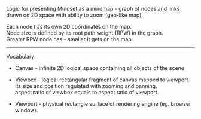Logic for presenting Mindset as a mindmap - graph of nodes and links
drawn on 2D space with ability to zoom (geo-like map)

Each node has its own 2D coordinates on the map.  
Node size is defined by its root path weight (RPW) in the graph.  
Greater RPW node has - smaller it gets on the map.  

---

Vocabulary:

 - Canvas - infinite 2D logical space containing all objects of the scene

 - Viewbox - logical rectangular fragment of canvas mapped to viewport.  
             its size and position regulated with zooming and panning.  
             aspect ratio of viewbox equals to aspect ratio of viewport.  

 - Viewport - physical rectangle surface of rendering engine (eg. browser window).